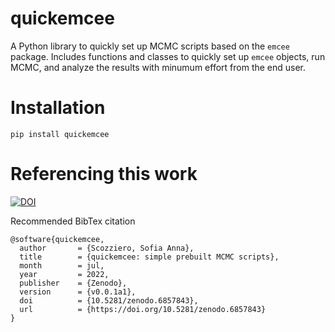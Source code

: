 # quickemcee
A Python library to quickly set up MCMC scripts based on the `emcee` package. Includes functions and classes to quickly set up `emcee` objects, run MCMC, and analyze the results with minumum effort from the end user. 

# Installation

```
pip install quickemcee
```

# Referencing this work

[![DOI](https://zenodo.org/badge/DOI/10.5281/zenodo.6857843.svg)](https://doi.org/10.5281/zenodo.6857843)

Recommended BibTex citation

```
@software{quickemcee,
  author       = {Scozziero, Sofia Anna},
  title        = {quickemcee: simple prebuilt MCMC scripts},
  month        = jul,
  year         = 2022,
  publisher    = {Zenodo},
  version      = {v0.0.1a1},
  doi          = {10.5281/zenodo.6857843},
  url          = {https://doi.org/10.5281/zenodo.6857843}
}
```
